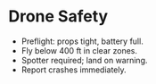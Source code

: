# Drone Safety
- Preflight: props tight, battery full.
- Fly below 400 ft in clear zones.
- Spotter required; land on warning.
- Report crashes immediately.
